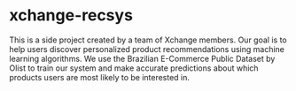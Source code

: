 # xchange-recsys
This is a side project created by a team of Xchange members. Our goal is to help users discover personalized product recommendations using machine learning algorithms. We use the Brazilian E-Commerce Public Dataset by Olist to train our system and make accurate predictions about which products users are most likely to be interested in.
